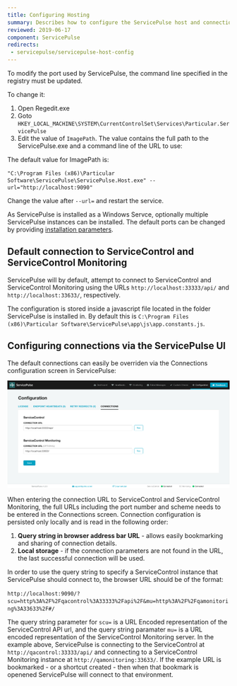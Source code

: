 ```yaml
---
title: Configuring Hosting
summary: Describes how to configure the ServicePulse host and connections
reviewed: 2019-06-17
component: ServicePulse
redirects:
 - servicepulse/servicepulse-host-config
---
```


To modify the port used by ServicePulse, the command line specified in the registry must be updated.

To change it:

 1. Open Regedit.exe
 1. Goto `HKEY_LOCAL_MACHINE\SYSTEM\CurrentControlSet\Services\Particular.ServicePulse`
 1. Edit the value of `ImagePath`. The value contains the full path to the ServicePulse.exe and a command line of the URL to use:

The default value for ImagePath is:

```dos
"C:\Program Files (x86)\Particular Software\ServicePulse\ServicePulse.Host.exe" --url="http://localhost:9090"
```

Change the value after `--url=` and restart the service.

As ServicePulse is installed as a Windows Servce, optionally multiple ServicePulse instances can be installed. The default ports can be changed by providing [installation parameters](/servicepulse/installation.md#installation-available-installation-parameters).

## Default connection to ServiceControl and ServiceControl Monitoring

ServicePulse will by default, attempt to connect to ServiceControl and ServiceControl Monitoring using the URLs `http://localhost:33333/api/` and `http://localhost:33633/`, respectively.

The configuration is stored inside a javascript file located in the folder ServicePulse is installed in. By default this is `C:\Program Files (x86)\Particular Software\ServicePulse\app\js\app.constants.js`.

## Configuring connections via the ServicePulse UI

The default connections can easily be overriden via the Connections configuration screen in ServicePulse:

![Connections configuration](images/connections-configuration.png 'width=500')

When entering the connection URL to ServiceControl and ServiceControl Monitoring, the full URLs including the port number and scheme needs to be entered in the Connections screen. Connection configuration is persisted only locally and is read in the following order:

1. **Query string in browser address bar URL** - allows easily bookmarking and sharing of connection details.
2. **Local storage** - if the connection parameters are not found in the URL, the last successful connection will be used.

In order to use the query string to specify a ServiceControl instance that ServicePulse should connect to, the browser URL should be of the format:

```http://localhost:9090/?scu=http%3A%2F%2Fqacontrol%3A33333%2Fapi%2F&mu=http%3A%2F%2Fqamonitoring%3A33633%2F#/```

The query string parameter for `scu=` is a URL Encoded representation of the ServiceControl API url, and the query string paramater `mu=` is a URL encoded representation of the ServiceControl Monitoring server. In the example above, ServicePulse is connecting to the ServiceControl at `http://qacontrol:33333/api/` and connecting to a ServiceControl Monitoring instance at `http://qamonitoring:33633/`. If the example URL is bookmarked - or a shortcut created - then when that bookmark is openened ServicePulse will connect to that environment.
